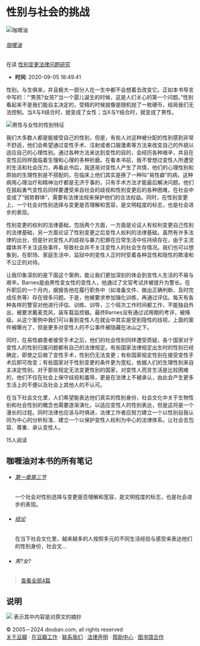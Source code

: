 # 性别与社会的挑战

![咖喱油](https://img1.doubanio.com/icon/user_normal.jpg)  
###### [咖喱油](https://www.douban.com/people/221990579/)  
在读 [性别变更法律问题研究](https://book.douban.com/subject/26647329/)  
-   **时间**: 2020-09-05 18:49:41  

性别，与生俱来，并且极大一部分人在一生中都不会想着去改变它。正如本书导言中写的：“‘男孩?女孩?’当一个婴儿诞生的时候，这是人们关心的第一个问题。”性别看起来不是我们能自主决定的，受精的时候就像是随机抛了一枚硬币，结局我们无法控制。当X与X结合时，就变成了女性；当X与Y结合时，就变成了男性。

![男性与女性的性别特征](https://img2.doubanio.com/view/page_note/xlarge/public/p98567802-1.jpg)  

我们大多数人都是能接受自己的性别，但是，有些人对这种被分配的性别感到非常不舒适，他们会希望通过变性手术、注射或者口服激素等方法来改变自己的外貌以适应自己的心理性别。通过各种方法来达到变性的目的，会经历各种艰辛，并且在变性后同样面临着生理和心理的多种折磨。在看本书前，我不曾想过变性人所遭受的生活和社会压力，再看此书后，我逐渐对变性人产生了共情，他们的心理性别和原始的生理性别是不搭配的，在临床上他们其实是换了一种叫“易性癖”的病，这种病用心理治疗和精神治疗都是无济于事的，只有手术方法才能最后解决问题。他们在鼓起勇气变性后同样要遭受来自社会的歧视和性别变更后的各种困难，在社会中变成了“弱势群体”，需要有法律法规来保护他们的合法权益。同时，在性别变更上，一个社会对性别选择与变更是否理解和宽容，是文明程度的标志，也是社会进步的表现。

性别变更的权利的法律基础，包括两个方面，一方面是论证人有权利变更自己性别的法律基础，另一方面论证了性别变更之后变性人权利的法律基础。虽然有许多法律的出台，但是针对变性人的歧视与暴力犯罪在日常生活中任持续存在，由于主流媒体并不关注这些事件，导致社会并不关注变性人的社会生存情况。我们也可以想象到，在职场、家庭生活中、监狱中的变性人正时时受着各种显性和隐性的欺凌和不公正的对待。

让我印象深刻的是下面这个案例，能让我们更加深刻的体会到变性人生活的不易与艰辛。Barnes是由男性变女性的变性人，他通过了文官考试并被提升为警长。在升职后的一个月内，据报告他在履行职务中（如准备文件、做出正确判断、及时完成任务等）存在很多问题。于是，他被要求参加强化训练，再通过评估。每天有各种各样的警官对他进行评估、训练、训导，三个班次工作时间都工作，不能独自外出，被要求戴麦克风，装车载监控器。最终Barnes没有通过试用期的考评，被降级。从这个案例中我们可以看到变性人在就业中其实是受到隐性的歧视，上面的案件被曝光了，但是更多对变性人的不公事件被隐藏在冰山之下。

同时，在易性癖患者接受手术之后，他们的社会性别同样遭受质疑，各个国家对于变性人的性别归属问题都有自己的法律规定。有些国家法律规定出生时的性别已经确定，即使之后做了变性手术，性别仍无法变更；有些国家规定性别在接受变性手术后即可改变；有些国家对于性别变更的条件更为宽松，依据人们的生理性别来自主决定性别。对于那些规定无法变更性别的国家，对变性人而言生活是比较困难的，他们不仅在社会上保守歧视和羞辱，更是在法律上不被承认，由此会产生更多生活上的不便以及社会上其他人的不认可。

在当下社会文化里，人们希望能表达他们真实的性别身份，社会文化中关于生物性别和社会性别的概念也需要逐渐演化，以适应变性人的性别表达，但是这将是一个漫长的过程。同时法律也应该与时俱进，法律工作者应努力建立一个以性别自我认同为中心的分析标准、建立一个以保护变性人权利为中心的法律体系，让社会去包容、尊重、承认变性人。

15人阅读  

## 咖喱油对本书的所有笔记  

-   ###### [第一章第三节](https://book.douban.com/annotation/98563603/)  
    一个社会对性别选择与变更是否理解和宽容，是文明程度的标志，也是社会进步的表现。  

-   ###### [结论](https://book.douban.com/annotation/98563659/)  
    在当下社会文化里，越来越多的人按照多元的不同生活经验与感受来表达他们的性别身份，社会文...  

-   ###### 男?女?  

> [查看全部4篇](https://book.douban.com/people/221990579/annotation/26647329/)  

## 说明  

![](https://img9.doubanio.com/cuphead/book-static/pics/big_quoter.png) 表示其中内容是对原文的摘抄  

© 2005－2024 douban.com, all rights reserved  
[关于豆瓣](https://www.douban.com/about) · [在豆瓣工作](https://www.douban.com/jobs) · [联系我们](https://www.douban.com/about?topic=contactus) · [法律声明](https://www.douban.com/about/legal) · [帮助中心](https://help.douban.com/?app=book) · [图书馆合作](https://book.douban.com/library_invitation)  
<!-- tcd_original_link https://m.douban.com/book/annotation/98567802 -->
